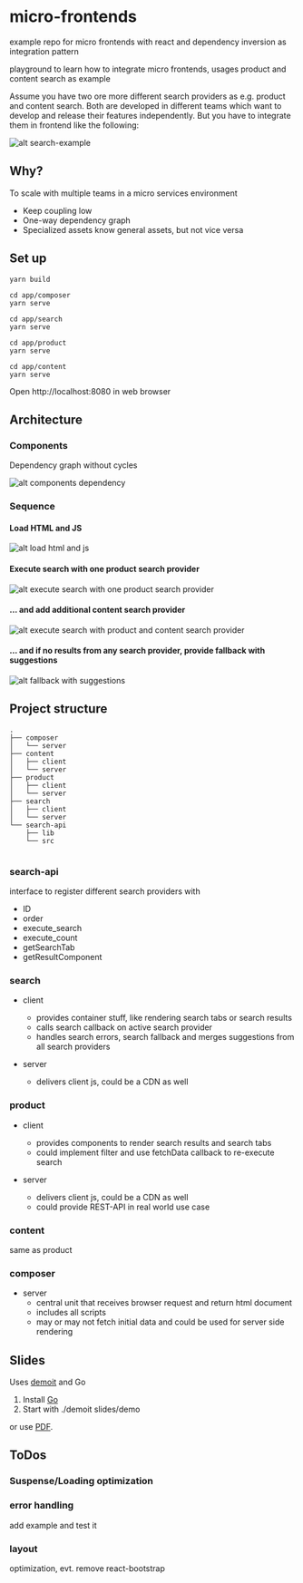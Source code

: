 # micro-frontends
example repo for micro frontends with react and dependency inversion as integration pattern

playground to learn how to integrate micro frontends, usages product and content search as example

Assume you have two ore more different search providers as e.g. product and content search. Both are
developed in different teams which want to develop and release their features independently. But you
have to integrate them in frontend like the following:

![alt search-example](_doc/search-example.png)

## Why?
To scale with multiple teams in a micro services environment

* Keep coupling low
* One-way dependency graph
* Specialized assets know general assets, but not vice versa

## Set up
````
yarn build

cd app/composer
yarn serve

cd app/search
yarn serve

cd app/product
yarn serve

cd app/content
yarn serve
````

Open http://localhost:8080 in web browser

## Architecture
### Components
Dependency graph without cycles

![alt components dependency](_doc/architecture.png)

### Sequence
#### Load HTML and JS
![alt load html and js](_doc/sequence_1.png)


#### Execute search with one product search provider
![alt execute search with one product search provider](_doc/sequence_2.png)


#### ... and add additional content search provider
![alt execute search with product and content search provider](_doc/sequence_3.png)


#### ... and if no results from any search provider, provide fallback with suggestions
![alt fallback with suggestions](_doc/sequence_4.png)

## Project structure

````
.
├── composer
│   └── server
├── content
│   ├── client
│   └── server
├── product
│   ├── client
│   └── server
├── search
│   ├── client
│   └── server
└── search-api
    ├── lib
    └── src
    
````

### search-api
interface to register different search providers with

* ID
* order
* execute_search
* execute_count
* getSearchTab
* getResultComponent

### search

* client
    * provides container stuff, like rendering search tabs or search results
    * calls search callback on active search provider
    * handles search errors, search fallback and merges suggestions from all search providers

* server
    * delivers client js, could be a CDN as well

### product

* client
    * provides components to render search results and search tabs
    * could implement filter and use fetchData callback to re-execute search

* server
    * delivers client js, could be a CDN as well
    * could provide REST-API in real world use case
    
### content
same as product

### composer

* server
    * central unit that receives browser request and return html document
    * includes all scripts
    * may or may not fetch initial data and could be used for server side rendering


## Slides
Uses [demoit](https://github.com/dgageot/demoit "demoit") and Go

1. Install [Go](https://golang.org/ "Go")
2. Start with ./demoit slides/demo

or use [PDF](slides/slides.pdf "pdf").

## ToDos
### Suspense/Loading optimization

### error handling
add example and test it

### layout
optimization, evt. remove react-bootstrap
